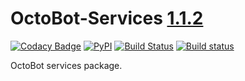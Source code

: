 # OctoBot-Services [1.1.2](https://github.com/Drakkar-Software/OctoBot-Services/tree/master/docs/CHANGELOG.md)
[![Codacy Badge](https://api.codacy.com/project/badge/Grade/31a1caa6e5384d80bf890dba5c9b5e4b)](https://app.codacy.com/gh/Drakkar-Software/OctoBot-Services?utm_source=github.com&utm_medium=referral&utm_content=Drakkar-Software/OctoBot-Services&utm_campaign=Badge_Grade_Dashboard)
[![PyPI](https://img.shields.io/pypi/v/OctoBot-Services.svg)](https://pypi.python.org/pypi/OctoBot-Services/)
[![Build Status](https://api.travis-ci.com/Drakkar-Software/OctoBot-Services.svg?branch=master)](https://travis-ci.com/Drakkar-Software/OctoBot-Services) 
[![Build status](https://ci.appveyor.com/api/projects/status/1jrncsqukiqviasc?svg=true)](https://ci.appveyor.com/project/Herklos/octobot-services)

OctoBot services package.